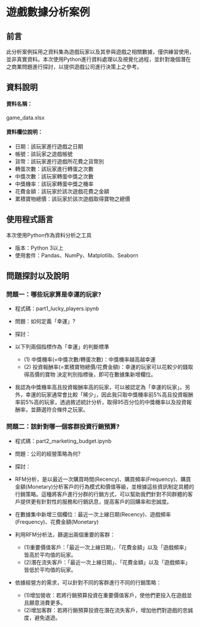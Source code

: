 # 遊戲數據分析案例
## 前言
此分析案例採用之資料集為遊戲玩家以及其參與遊戲之相關數據，僅供練習使用，並非真實資料。本次使用Python進行資料處理以及視覺化過程，並針對幾個潛在之商業問題進行探討，以提供遊戲公司進行決策上之參考。
## 資料說明
#### 資料名稱：
game_data.xlsx
#### 資料欄位說明：
* 日期：該玩家進行遊戲之日期
* 帳號：該玩家之遊戲帳號
* 貨幣：該玩家進行遊戲所花費之貨幣別
* 轉蛋次數：該玩家進行轉蛋之次數
* 中獎次數：該玩家轉蛋中獎之次數
* 中獎機率：該玩家轉蛋中獎之機率
* 花費金額：該玩家於該次遊戲花費之金額
* 累積寶物總價：該玩家於該次遊戲取得寶物之總價
## 使用程式語言
本次使用Python作為資料分析之工具
* 版本：Python 3以上
* 使用套件：Pandas、NumPy、Matplotlib、Seaborn
## 問題探討以及說明
### 問題一：哪些玩家算是幸運的玩家?
* 程式碼：part1_lucky_players.ipynb
* 問題：如何定義「幸運」?
* 探討：
* 以下列兩個指標作為「幸運」的判斷標準
  * (1) 中獎機率(=中獎次數/轉蛋次數)：中獎機率越高越幸運
  * (2) 投資報酬率(=累積寶物總價/花費金額)：幸運的玩家可以花較少的錢取得高價的寶物
  決定判別指標後，即可在數據集新增欄位。    
  
* 我認為中獎機率高且投資報酬率高的玩家，可以被認定為「幸運的玩家」。另外，幸運的玩家通常會比較「稀少」，因此我只取中獎機率前5%高且投資報酬率前5%高的玩家，透過敘述統計分析，取得95百分位的中獎機率以及投資報酬率，並篩選符合條件之玩家。

### 問題二：該針對哪一個客群投資行銷預算?
* 程式碼：part2_marketing_budget.ipynb
* 問題：公司的經營策略為何?
* 探討：
* RFM分析，是以最近一次購買時間(Recency)、購買頻率(Frequency)、購買金額(Monetary)分析客戶的行為模式和價值等級，並根據這些資訊制定具體的行銷策略。這種將客戶進行分群的行銷方式，可以幫助我們針對不同群體的客戶提供更有針對性的服務和行銷訊息，提高客戶的回購率和忠誠度。

* 在數據集中新增三個欄位：最近一次上線日期(Recency)、遊戲頻率(Frequency)、花費金額(Monetary)

* 利用RFM分析法，篩選出兩個重要的客群：
  * (1)重要價值客戶：「最近一次上線日期」、「花費金額」以及「遊戲頻率」皆高於平均值的玩家。
  * (2)潛在流失客戶：「最近一次上線日期」、「花費金額」以及「遊戲頻率」皆低於平均值的玩家。

* 依據經營方的需求，可以針對不同的客群進行不同的行銷策略：
  * (1)增加營收：若將行銷預算投資在重要價值客戶，使他們更投入在遊戲並且願意消費更多。
  * (2)增加客群：若將行銷預算投資在潛在流失客戶，增加他們對遊戲的忠誠度，避免退遊。
